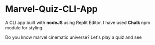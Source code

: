 # Marvel-Quiz-CLI-App

A CLI app built with <strong> nodeJS </strong> using Replit Editor. I have used <strong> Chalk </strong> npm module for styling.

Do you know marvel cinematic universe? Let's play a quiz and see
